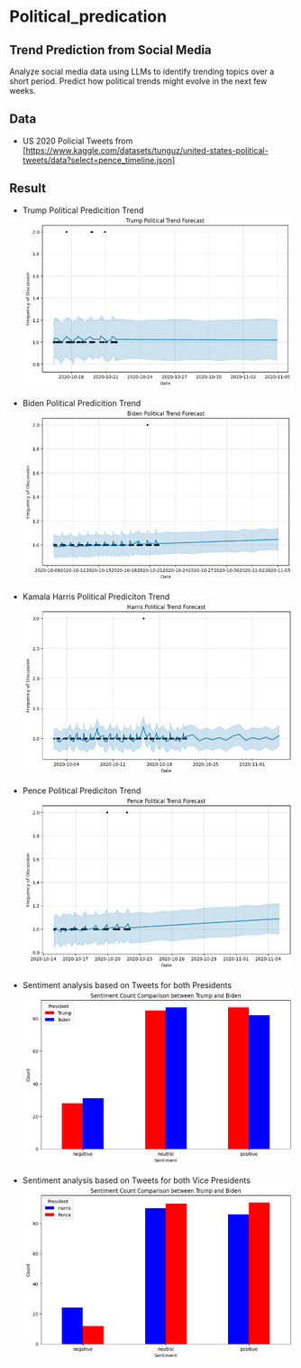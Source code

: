 # Political_predication


## Trend Prediction from Social Media

Analyze social media data using LLMs to identify trending topics over a short period. Predict how political trends might evolve in the next few weeks.


## Data

- US 2020 Policial Tweets from [https://www.kaggle.com/datasets/tunguz/united-states-political-tweets/data?select=pence_timeline.json]

## Result

- Trump Political Predicition Trend 
![Trump President](trump.png)

- Biden Political Predicition Trend 
![Biden President](biden.png)

- Kamala Harris Political Prediciton Trend
![Harris Vice President](harris.png)

- Pence Political Prediciton Trend
![Pence Vice President](pence.png)

- Sentiment analysis based on Tweets for both Presidents
![Sentiment President](sentiment_p.png)

- Sentiment analysis based on Tweets for both Vice Presidents
![Sentiment Vice President](sentiment_v.png)
